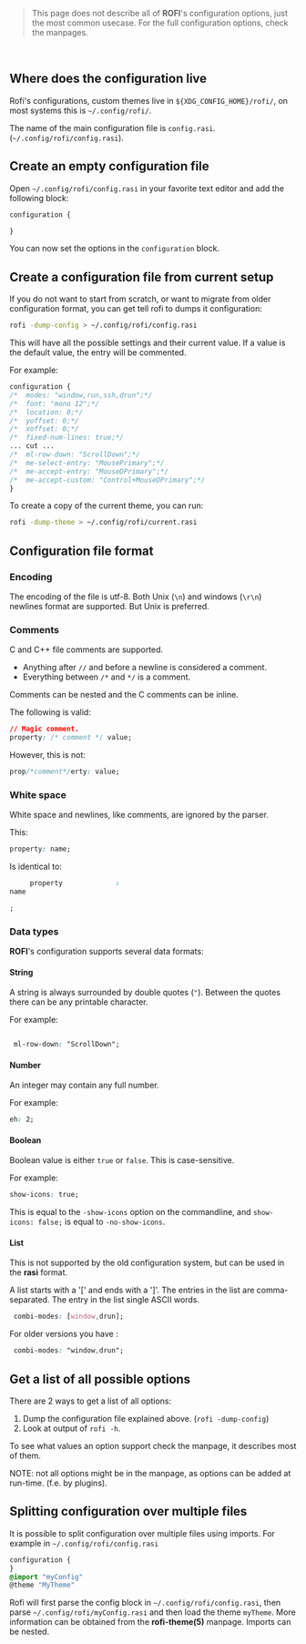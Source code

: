 > This page does not describe all of **ROFI**'s configuration options, just the
> most common usecase. For the full configuration options, check the manpages.

<br />

## Where does the configuration live

Rofi's configurations, custom themes live in `${XDG_CONFIG_HOME}/rofi/`, on
most systems this is `~/.config/rofi/`.

The name of the main configuration file is `config.rasi`. (`~/.config/rofi/config.rasi`).

## Create an empty configuration file

Open `~/.config/rofi/config.rasi` in your favorite text editor and add the
following block:

```css
configuration {

}
```

You can now set the options in the `configuration` block.

## Create a configuration file from current setup

If you do not want to start from scratch, or want to migrate from older
configuration format, you can get tell rofi to dumps it configuration:

```bash
rofi -dump-config > ~/.config/rofi/config.rasi
```

This will have all the possible settings and their current value.
If a value is the default value, the entry will be commented.

For example:

```css
configuration {               
/*  modes: "window,run,ssh,drun";*/
/*  font: "mono 12";*/
/*  location: 0;*/
/*  yoffset: 0;*/
/*  xoffset: 0;*/
/*  fixed-num-lines: true;*/
... cut ...
/*  ml-row-down: "ScrollDown";*/                                                                                        
/*  me-select-entry: "MousePrimary";*/                                                                                  
/*  me-accept-entry: "MouseDPrimary";*/                                                                                 
/*  me-accept-custom: "Control+MouseDPrimary";*/ 
}
```

To create a copy of the current theme, you can run:

```bash
rofi -dump-theme > ~/.config/rofi/current.rasi
```

## Configuration file format

### Encoding

The encoding of the file is utf-8. Both Unix (`\n`) and windows (`\r\n`)
newlines format are supported. But Unix is preferred.

### Comments

C and C++ file comments are supported.

- Anything after  `//` and before a newline is considered a comment.
- Everything between `/*` and `*/` is a comment.

Comments can be nested and the C comments can be inline.

The following is valid:

```css
// Magic comment.
property: /* comment */ value;
```

However, this is not:

```css
prop/*comment*/erty: value;
```

### White space

White space and newlines, like comments, are ignored by the parser.

This:

```css
property: name;
```

Is identical to:

```css
     property             :
name

;
```

### Data types

**ROFI**'s configuration supports several data formats:

#### String

A string is always surrounded by double quotes (`"`). Between the quotes there
can be any printable character.

For example:

```css

 ml-row-down: "ScrollDown";
```

#### Number

An integer may contain any full number.

For example:

```css
eh: 2;                        
```

#### Boolean

Boolean value is either `true` or `false`. This is case-sensitive.

For example:

```css
show-icons: true;
```

This is equal to the `-show-icons` option on the commandline, and `show-icons:
false;` is equal to `-no-show-icons`.

#### List

This is not supported by the old configuration system, but can be used in the
**rasi** format.

A list starts with a '[' and ends with a ']'. The entries in the list are
comma-separated. The entry in the list single ASCII words.

```css
 combi-modes: [window,drun];
```

For older versions you have :

```css
 combi-modes: "window,drun";
```

## Get a list of all possible options

There are 2 ways to get a list of all options:

1. Dump the configuration file explained above. (`rofi -dump-config`)
1. Look at output of `rofi -h`.

To see what values an option support check the manpage, it describes most of
them.

NOTE: not all options might be in the manpage, as options can be added at
run-time. (f.e. by plugins).

## Splitting configuration over multiple files

It is possible to split configuration over multiple files using imports. For
example in `~/.config/rofi/config.rasi`

```css
configuration {
}
@import "myConfig"
@theme "MyTheme"

```

Rofi will first parse the config block in `~/.config/rofi/config.rasi`, then
parse `~/.config/rofi/myConfig.rasi` and then load the theme `myTheme`.  More
information can be obtained from the **rofi-theme(5)** manpage.  Imports can be
nested.
